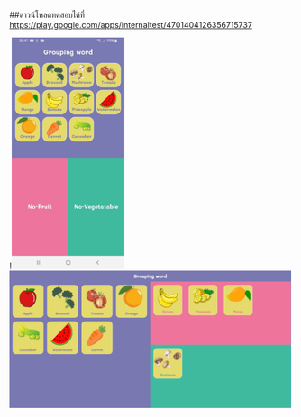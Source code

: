 ##ดาวน์โหลดทดสอบได้ที่ https://play.google.com/apps/internaltest/4701404126356715737


!<img src="https://github.com/Khanthamalee/Wordgroup/blob/main/assets/upoloadtogoogleplay/main1.jpg" width="200" style="max-width: 100%;">
<img src="https://github.com/Khanthamalee/Wordgroup/blob/main/assets/upoloadtogoogleplay/main%201024x500.png" width="500" style="max-width: 100%;">
